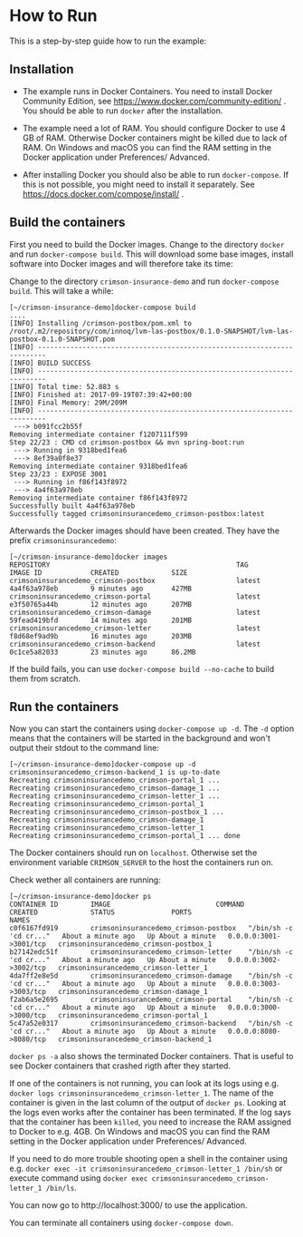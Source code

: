 # How to Run

This is a step-by-step guide how to run the example:

## Installation

* The example runs in Docker Containers. You need to install Docker
  Community Edition, see https://www.docker.com/community-edition/
  . You should be able to run `docker` after the installation.

* The example need a lot of RAM. You should configure Docker to use 4
  GB of RAM. Otherwise Docker containers might be killed due to lack
  of RAM. On Windows and macOS you can find the RAM setting in the
  Docker application under Preferences/ Advanced.

* After installing Docker you should also be able to run
  `docker-compose`. If this is not possible, you might need to install
  it separately. See https://docs.docker.com/compose/install/ .

## Build the containers

First you need to build the Docker images. Change to the directory
`docker` and run `docker-compose build`. This will download some base
images, install software into Docker images and will therefore take
its time:


Change to the directory `crimson-insurance-demo` and run
`docker-compose build`. This will take a while:

```
[~/crimson-insurance-demo]docker-compose build
....
[INFO] Installing /crimson-postbox/pom.xml to /root/.m2/repository/com/innoq/lvm-las-postbox/0.1.0-SNAPSHOT/lvm-las-postbox-0.1.0-SNAPSHOT.pom
[INFO] ------------------------------------------------------------------------
[INFO] BUILD SUCCESS
[INFO] ------------------------------------------------------------------------
[INFO] Total time: 52.883 s
[INFO] Finished at: 2017-09-19T07:39:42+00:00
[INFO] Final Memory: 29M/209M
[INFO] ------------------------------------------------------------------------
 ---> b091fcc2b55f
Removing intermediate container f1207111f599
Step 22/23 : CMD cd crimson-postbox && mvn spring-boot:run
 ---> Running in 9318bed1fea6
 ---> 8ef39a0f8e37
Removing intermediate container 9318bed1fea6
Step 23/23 : EXPOSE 3001
 ---> Running in f86f143f8972
 ---> 4a4f63a978eb
Removing intermediate container f86f143f8972
Successfully built 4a4f63a978eb
Successfully tagged crimsoninsurancedemo_crimson-postbox:latest
```


Afterwards the Docker images should have been created. They have the prefix
`crimsoninsurancedemo`:

```
[~/crimson-insurance-demo]docker images 
REPOSITORY                                              TAG                 IMAGE ID            CREATED             SIZE
crimsoninsurancedemo_crimson-postbox                    latest              4a4f63a978eb        9 minutes ago       427MB
crimsoninsurancedemo_crimson-portal                     latest              e3f50765a44b        12 minutes ago      207MB
crimsoninsurancedemo_crimson-damage                     latest              59fead419bfd        14 minutes ago      201MB
crimsoninsurancedemo_crimson-letter                     latest              f8d68ef9ad9b        16 minutes ago      203MB
crimsoninsurancedemo_crimson-backend                    latest              0c1ce5a82033        23 minutes ago      86.2MB
```

If the build fails, you can use  `docker-compose build --no-cache` to
build them from scratch.

## Run the containers

Now you can start the containers using `docker-compose up -d`. The
`-d` option means that the containers will be started in the
background and won't output their stdout to the command line:

```
[~/crimson-insurance-demo]docker-compose up -d
crimsoninsurancedemo_crimson-backend_1 is up-to-date
Recreating crimsoninsurancedemo_crimson-portal_1 ...
Recreating crimsoninsurancedemo_crimson-damage_1 ...
Recreating crimsoninsurancedemo_crimson-letter_1 ...
Recreating crimsoninsurancedemo_crimson-portal_1
Recreating crimsoninsurancedemo_crimson-postbox_1 ...
Recreating crimsoninsurancedemo_crimson-damage_1
Recreating crimsoninsurancedemo_crimson-letter_1
Recreating crimsoninsurancedemo_crimson-portal_1 ... done
```

The Docker containers should run on `localhost`. Otherwise set the
environment variable `CRIMSON_SERVER` to the host the containers run
on.

Check wether all containers are running:

```
[~/crimson-insurance-demo]docker ps
CONTAINER ID        IMAGE                          COMMAND                  CREATED             STATUS              PORTS                                                NAMES
c0f6167fd919        crimsoninsurancedemo_crimson-postbox   "/bin/sh -c 'cd cr..."   About a minute ago   Up About a minute   0.0.0.0:3001->3001/tcp   crimsoninsurancedemo_crimson-postbox_1
b27142edc51f        crimsoninsurancedemo_crimson-letter    "/bin/sh -c 'cd cr..."   About a minute ago   Up About a minute   0.0.0.0:3002->3002/tcp   crimsoninsurancedemo_crimson-letter_1
4da7ff2e8e5d        crimsoninsurancedemo_crimson-damage    "/bin/sh -c 'cd cr..."   About a minute ago   Up About a minute   0.0.0.0:3003->3003/tcp   crimsoninsurancedemo_crimson-damage_1
f2ab6a5e2695        crimsoninsurancedemo_crimson-portal    "/bin/sh -c 'cd cr..."   About a minute ago   Up About a minute   0.0.0.0:3000->3000/tcp   crimsoninsurancedemo_crimson-portal_1
5c47a52e0317        crimsoninsurancedemo_crimson-backend   "/bin/sh -c 'cd cr..."   About a minute ago   Up About a minute   0.0.0.0:8080->8080/tcp   crimsoninsurancedemo_crimson-backend_1
```

`docker ps -a`  also shows the terminated Docker containers. That is
useful to see Docker containers that crashed rigth after they started.

If one of the containers is not running, you can look at its logs using
e.g.  `docker logs crimsoninsurancedemo_crimson-letter_1`. The name of the container is
given in the last column of the output of `docker ps`. Looking at the
logs even works after the container has been
terminated. If the log says that the container has been `killed`, you
need to increase the RAM assigned to Docker to e.g. 4GB. On Windows
and macOS you can find the RAM setting in the Docker application under
Preferences/ Advanced.

If you need to do more trouble shooting open a shell in the container
using e.g. `docker exec -it crimsoninsurancedemo_crimson-letter_1 /bin/sh` or execute
command using `docker exec crimsoninsurancedemo_crimson-letter_1 /bin/ls`.

You can now go to http://localhost:3000/ to use the application.

You can terminate all containers using `docker-compose down`.


